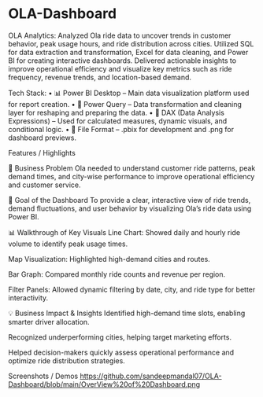 # OLA-Dashboard
OLA Analytics: Analyzed Ola ride data to uncover trends in customer behavior, peak usage hours, and ride distribution across cities. Utilized SQL for data extraction and transformation, Excel for data cleaning, and Power BI for creating interactive dashboards. Delivered actionable insights to improve operational efficiency and visualize key metrics such as ride frequency, revenue trends, and location-based demand.


Tech Stack:
• 📊 Power BI Desktop – Main data visualization platform used for report creation.
• 📂 Power Query – Data transformation and cleaning layer for reshaping and preparing the data.
• 🧠 DAX (Data Analysis Expressions) – Used for calculated measures, dynamic visuals, and conditional logic.
• 📁 File Format – .pbix for development and .png for dashboard previews.


Features / Highlights

📌 Business Problem
Ola needed to understand customer ride patterns, peak demand times, and city-wise performance to improve operational efficiency and customer service.

🎯 Goal of the Dashboard
To provide a clear, interactive view of ride trends, demand fluctuations, and user behavior by visualizing Ola’s ride data using Power BI.

📊 Walkthrough of Key Visuals
Line Chart: Showed daily and hourly ride volume to identify peak usage times.

Map Visualization: Highlighted high-demand cities and routes.

Bar Graph: Compared monthly ride counts and revenue per region.

Filter Panels: Allowed dynamic filtering by date, city, and ride type for better interactivity.

💡 Business Impact & Insights
Identified high-demand time slots, enabling smarter driver allocation.

Recognized underperforming cities, helping target marketing efforts.

Helped decision-makers quickly assess operational performance and optimize ride distribution strategies.

Screenshots / Demos
   https://github.com/sandeepmandal07/OLA-Dashboard/blob/main/OverView%20of%20Dashboard.png
